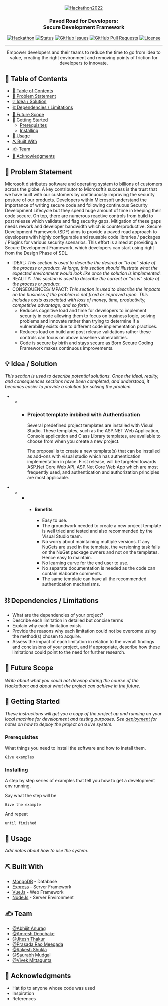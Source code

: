 <p align="center">
  <a href="" rel="noopener">
 <img src="../../Images/logo-graphicbg.gif" alt="Hackathon2022"></a>
</p>
<h3 align="center">Paved Road for Developers:<br>Secure Development Framework</h3>

<div align="center">

  [![Hackathon](https://img.shields.io/badge/hackathon-PavedRoad-orange.svg)](https://hackbox.microsoft.com/project/3245) 
  [![Status](https://img.shields.io/badge/status-active-success.svg)]() 
  [![GitHub Issues](https://img.shields.io/github/issues/Jitha-afk/Hackathon22.svg)](https://github.com/Jitha-afk/Hackathon22/issues)
  [![GitHub Pull Requests](https://img.shields.io/github/issues-pr/Jitha-afk/Hackathon22.svg)](https://github.com/Jitha-afk/Hackathon22/pulls)
  [![License](https://img.shields.io/badge/license-MIT-blue.svg)](LICENSE.md)

</div>

---

<p align="center"> Empower developers and their teams to reduce the time to go from idea to value, creating the right environment and removing points of friction for developers to innovate.
    <br> 
</p>

## 📝 Table of Contents
- [📝 Table of Contents](#-table-of-contents)
- [🧐 Problem Statement <a name = "problem_statement"></a>](#-problem-statement-)
- [💡 Idea / Solution <a name = "idea"></a>](#-idea--solution-)
- [⛓️ Dependencies / Limitations <a name = "limitations"></a>](#️-dependencies--limitations-)
- [🚀 Future Scope <a name = "future_scope"></a>](#-future-scope-)
- [🏁 Getting Started <a name = "getting_started"></a>](#-getting-started-)
  - [Prerequisites](#prerequisites)
  - [Installing](#installing)
- [🎈 Usage <a name="usage"></a>](#-usage-)
- [⛏️ Built With <a name = "tech_stack"></a>](#️-built-with-)
- [✍️ Team <a name = "authors"></a>](#️-team-)
- [🎉 Acknowledgments <a name = "acknowledgments"></a>](#-acknowledgments-)

## 🧐 Problem Statement <a name = "problem_statement"></a>
Microsoft distributes software and operating system to billions of customers across the globe. A key contributor to Microsoft’s success is the trust that we have built with our customers by continuously improving the security posture of our products. Developers within Microsoft understand the importance of writing secure code and following continuous Security Development Lifecycle but they spend huge amount of time in keeping their code secure. On top, there are numerous reactive controls from build to post release which validate and flag security gaps. Mitigation of these gaps needs rework and developer bandwidth which is counterproductive. Secure Development Framework (SDF) aims to provide a paved road approach to developers with highly configurable and reusable code libraries / packages / Plugins for various security scenarios. This effort is aimed at providing a Secure Development Framework, which developers can start using right from the Design Phase of SDL.

- IDEAL: *This section is used to describe the desired or “to be” state of the process or product. At large, this section should illustrate what the expected environment would look like once the solution is implemented.*
- REALITY: *This section is used to describe the current or “as is” state of the process or product.*
- CONSEQUENCES/IMPACT: *This section is used to describe the impacts on the business if the problem is not fixed or improved upon. This includes costs associated with loss of money, time, productivity, competitive advantage, and so forth.*
  - Reduces cognitive load and time for developers to implement security in code allowing them to focus on business logic, solving problems and innovate rather than trying to determine if a vulnerability exists due to different code implementation practices.
  - Reduces load on build and post release validations rather these controls can focus on above baseline vulnerabilities. 
  - Code is secure by birth and stays secure as Born Secure Coding Framework makes continuous improvements.

## 💡 Idea / Solution <a name = "idea"></a>
*This section is used to describe potential solutions.*
*Once the ideal, reality, and consequences sections have been 
completed, and understood, it becomes easier to provide a solution for solving the problem.*

- - - ### Project template imbibed with Authentication
        Several predefined project templates are installed with Visual Studio. These templates, such as the ASP.NET Web Application, Console application and Class Library templates, are available to choose from when you create a new project.
        
        The proposal is to create a new template(s) that can be installed as add-ons with visual studio which has authentication implementation in place. First release, will be targeted towards ASP.Net Core Web API, ASP.Net Core Web App which are most frequently used, and authentication and authorization principles are most applicable.

- - - - #### Benefits
        - Easy to use.  
        - The groundwork needed to create a new project template is well tried and tested and also recommended by the Visual Studio team.
        - No worry about maintaining multiple versions. If any NuGets are used in the template, the versioning task falls on the NuGet package owners and not on the templates. Hence easy to maintain.
        - No learning curve for the end user to use. 
        - No separate documentation is needed as the code can contain elaborate comments. 
        - The same template can have all the recommended authentication mechanisms. 

## ⛓️ Dependencies / Limitations <a name = "limitations"></a>
- What are the dependencies of your project?
- Describe each limitation in detailed but concise terms
- Explain why each limitation exists
- Provide the reasons why each limitation could not be overcome using the method(s) chosen to acquire.
- Assess the impact of each limitation in relation to the overall findings and conclusions of your project, and if appropriate, describe how these limitations could point to the need for further research.

## 🚀 Future Scope <a name = "future_scope"></a>
*Write about what you could not develop during the course of the Hackathon; and about what the project can achieve in the future.*

## 🏁 Getting Started <a name = "getting_started"></a>
*These instructions will get you a copy of the project up and running on your local machine for development 
and testing purposes. See [deployment](#deployment) for notes on how to deploy the project on a live system.*

### Prerequisites

What things you need to install the software and how to install them.

```
Give examples
```

### Installing

A step by step series of examples that tell you how to get a development env running.

Say what the step will be

```
Give the example
```

And repeat

```
until finished
```

## 🎈 Usage <a name="usage"></a>
*Add notes about how to use the system.*

## ⛏️ Built With <a name = "tech_stack"></a>
- [MongoDB](https://www.mongodb.com/) - Database
- [Express](https://expressjs.com/) - Server Framework
- [VueJs](https://vuejs.org/) - Web Framework
- [NodeJs](https://nodejs.org/en/) - Server Environment

## ✍️ Team <a name = "authors"></a>
    
- [@Abhijit Anurag](https://github.com/abhijitanurag)
- [@Amresh Deochake](https://github.com/amdeocha)
- [@Jitesh Thakur](https://github.com/Jitha-afk)
- [@Prasada Rao Meegada](meegada.prasada@microsoft.com)
- [@Rakesh Shukla](shuklarakesh@microsoft.com)
- [@Saurabh Mudgal](https://github.com/smudgal05)
- [@Vivek Mittagunta](https://github.com/vivekmittagunta)

## 🎉 Acknowledgments <a name = "acknowledgments"></a>
- Hat tip to anyone whose code was used
- Inspiration
- References
